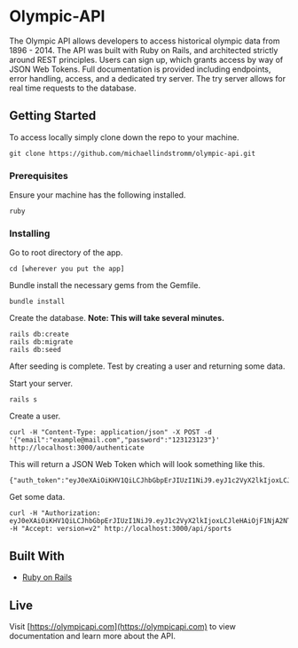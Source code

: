# Olympic-API

The Olympic API allows developers to access historical olympic data from 1896 - 2014. The API was built with Ruby on Rails, and architected strictly around REST principles. Users can sign up, which grants access by way of JSON Web Tokens. Full documentation is provided including endpoints, error handling, access, and a dedicated try server. The try server allows for real time requests to the database. 

## Getting Started

To access locally simply clone down the repo to your machine.

 ```
 git clone https://github.com/michaellindstromm/olympic-api.git
 ```


### Prerequisites

Ensure your machine has the following installed.

```
ruby 
```

### Installing

Go to root directory of the app.
```
cd [wherever you put the app]
```

Bundle install the necessary gems from the Gemfile.
```
bundle install
```

Create the database.
**Note: This will take several minutes.**

```
rails db:create
rails db:migrate
rails db:seed
```

After seeding is complete. Test by creating a user and returning some data.

Start your server.
```
rails s
```

Create a user.
```
curl -H "Content-Type: application/json" -X POST -d '{"email":"example@mail.com","password":"123123123"}' http://localhost:3000/authenticate
```

This will return a JSON Web Token which will look something like this.
```
{"auth_token":"eyJ0eXAiOiKHV1QiLCJhbGbpErJIUzI1NiJ9.eyJ1c2VyX2lkIjoxLCJleHAiOjF1NjA2NTgxODZ9.xsSwcPC22IR71OBv6bU_OGCSyfE81DvEzWfDU0iybMA"}
```

Get some data.
```
curl -H "Authorization: eyJ0eXAiOiKHV1QiLCJhbGbpErJIUzI1NiJ9.eyJ1c2VyX2lkIjoxLCJleHAiOjF1NjA2NTgxODZ9.xsSwcPC22IR71OBv6bU_OGCSyfE81DvEzWfDU0iybMA" -H "Accept: version=v2" http://localhost:3000/api/sports
```


## Built With

* [Ruby on Rails](http://rubyonrails.org/)


## Live

Visit [https://olympicapi.com](https://olympicapi.com) to view documentation and learn more about the API.

